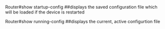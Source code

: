 Router#show startup-config
##displays the saved configuration file which will be loaded if the device is restarted

Router#show running-config
##displays the current, active configurtion file
